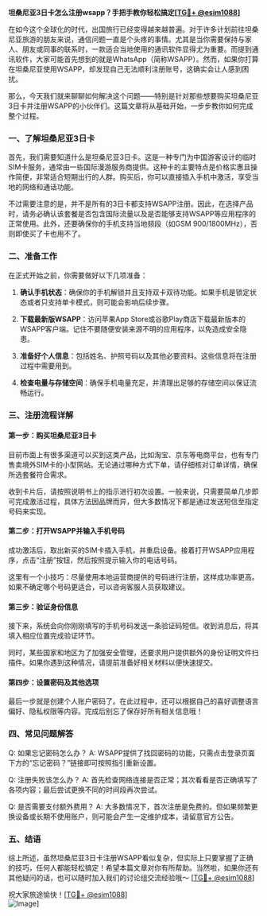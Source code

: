 **坦桑尼亚3日卡怎么注册wsapp？手把手教你轻松搞定[[TG💪+ @esim1088](https://t.me/s/esim1088)]**

在如今这个全球化的时代，出国旅行已经变得越来越普遍。对于许多计划前往坦桑尼亚旅游的朋友来说，通信问题一直是个头疼的事情。尤其是当你需要保持与家人、朋友或同事的联系时，一款适合当地使用的通讯软件显得尤为重要。而提到通讯软件，大家可能首先想到的就是WhatsApp（简称WSAPP）。然而，如果你打算在坦桑尼亚使用WSAPP，却发现自己无法顺利注册账号，这确实会让人感到困扰。

那么，今天我们就来聊聊如何解决这个问题——特别是针对那些想要购买坦桑尼亚3日卡并注册WSAPP的小伙伴们。这篇文章将从基础开始，一步步教你如何完成整个过程。

### 一、了解坦桑尼亚3日卡

首先，我们需要知道什么是坦桑尼亚3日卡。这是一种专门为中国游客设计的临时SIM卡服务，通常由一些国际漫游服务商提供。这种卡的主要特点是价格实惠且操作简便，非常适合短期出行的人群。购买后，你可以直接插入手机中激活，享受当地的网络和通话功能。

不过需要注意的是，并不是所有的3日卡都支持WSAPP注册。因此，在选择产品时，请务必确认该套餐是否包含国际流量以及是否能够支持WSAPP等应用程序的正常使用。此外，还要确保你的手机支持当地频段（如GSM 900/1800MHz），否则即使买了卡也用不了。

### 二、准备工作

在正式开始之前，你需要做好以下几项准备：

1. **确认手机状态**：确保你的手机解锁并且支持双卡双待功能。如果手机是锁定状态或者只支持单卡模式，则可能会影响后续步骤。
   
2. **下载最新版WSAPP**：访问苹果App Store或谷歌Play商店下载最新版本的WSAPP客户端。记住不要随便安装来源不明的应用程序，以免造成安全隐患。

3. **准备好个人信息**：包括姓名、护照号码以及其他必要资料。这些信息将在注册过程中需要用到。

4. **检查电量与存储空间**：确保手机电量充足，并清理出足够的存储空间以保证流畅运行。

### 三、注册流程详解

#### 第一步：购买坦桑尼亚3日卡

目前市面上有很多渠道可以买到这类产品，比如淘宝、京东等电商平台，也有专门售卖境外SIM卡的小型网站。无论通过哪种方式下单，请仔细核对订单详情，确保所选套餐符合需求。

收到卡片后，请按照说明书上的指示进行初次设置。一般来说，只需要简单几步即可完成激活过程，具体方法因品牌而异，但大多数情况下都是通过发送短信至指定号码来实现。

#### 第二步：打开WSAPP并输入手机号码

成功激活后，取出新买的SIM卡插入手机，并重启设备。接着打开WSAPP应用程序，点击“注册”按钮，然后按照提示输入你的电话号码。

这里有一个小技巧：尽量使用本地运营商提供的号码进行注册，这样成功率更高。如果不确定哪个号码更适合，可以咨询客服人员获取建议。

#### 第三步：验证身份信息

接下来，系统会向你刚刚填写的手机号码发送一条验证码短信。收到消息后，将其填入相应位置完成验证环节。

同时，某些国家和地区为了加强安全管理，还要求用户提供额外的身份证明文件扫描件。如果你遇到这种情况，请提前准备好相关材料以便快速提交。

#### 第四步：设置密码及其他选项

最后一步就是创建个人账户密码了。在此过程中，还可以根据自己的喜好调整语言偏好、隐私权限等内容。完成后别忘了保存好所有相关信息哦！

### 四、常见问题解答

Q: 如果忘记密码怎么办？
A: WSAPP提供了找回密码的功能，只需点击登录页面下方的“忘记密码？”链接即可按照指引重新设置。

Q: 注册失败该怎么办？
A: 首先检查网络连接是否正常；其次看看是否正确填写了各项内容；最后尝试更换不同的时间段再次尝试。

Q: 是否需要支付额外费用？
A: 大多数情况下，首次注册是免费的。但如果频繁更换设备或长期不使用账户，则可能会产生一定维护成本，请留意官方公告。

### 五、结语

综上所述，虽然坦桑尼亚3日卡注册WSAPP看似复杂，但实际上只要掌握了正确的技巧，任何人都能轻松搞定！希望本篇文章对你有所帮助。当然啦，如果你还有其他疑问的话，也可以随时加入我们的讨论组交流经验哦～ [[TG💪+ @esim1088](https://t.me/s/esim1088)]

祝大家旅途愉快！[[TG💪+ @esim1088](https://t.me/s/esim1088)]  
![Image](https://i.postimg.cc/4NQfJmqS/Snipaste-2025-05-13-00-14-12.png)]